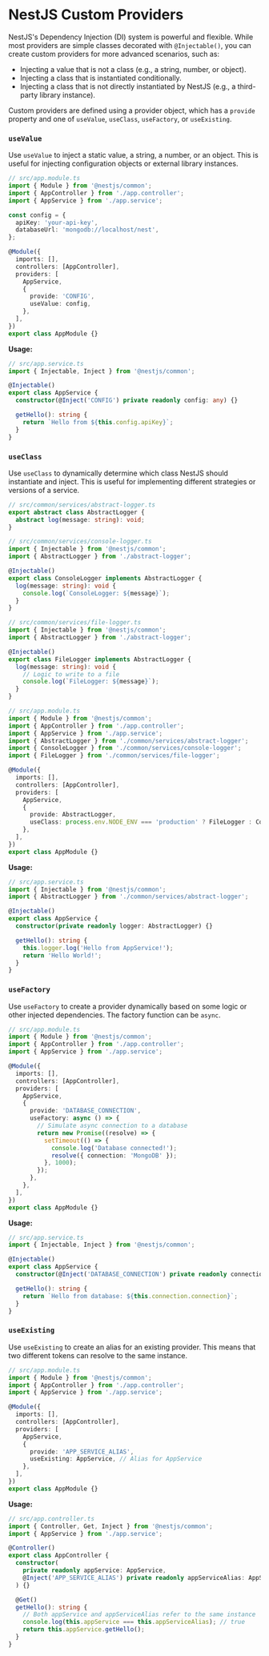 # NestJS Custom Providers

NestJS's Dependency Injection (DI) system is powerful and flexible. While most providers are simple classes decorated with `@Injectable()`, you can create custom providers for more advanced scenarios, such as:

*   Injecting a value that is not a class (e.g., a string, number, or object).
*   Injecting a class that is instantiated conditionally.
*   Injecting a class that is not directly instantiated by NestJS (e.g., a third-party library instance).

Custom providers are defined using a provider object, which has a `provide` property and one of `useValue`, `useClass`, `useFactory`, or `useExisting`.

### `useValue`

Use `useValue` to inject a static value, a string, a number, or an object. This is useful for injecting configuration objects or external library instances.

```typescript
// src/app.module.ts
import { Module } from '@nestjs/common';
import { AppController } from './app.controller';
import { AppService } from './app.service';

const config = {
  apiKey: 'your-api-key',
  databaseUrl: 'mongodb://localhost/nest',
};

@Module({
  imports: [],
  controllers: [AppController],
  providers: [
    AppService,
    {
      provide: 'CONFIG',
      useValue: config,
    },
  ],
})
export class AppModule {}
```

**Usage:**

```typescript
// src/app.service.ts
import { Injectable, Inject } from '@nestjs/common';

@Injectable()
export class AppService {
  constructor(@Inject('CONFIG') private readonly config: any) {}

  getHello(): string {
    return `Hello from ${this.config.apiKey}`;
  }
}
```

### `useClass`

Use `useClass` to dynamically determine which class NestJS should instantiate and inject. This is useful for implementing different strategies or versions of a service.

```typescript
// src/common/services/abstract-logger.ts
export abstract class AbstractLogger {
  abstract log(message: string): void;
}

// src/common/services/console-logger.ts
import { Injectable } from '@nestjs/common';
import { AbstractLogger } from './abstract-logger';

@Injectable()
export class ConsoleLogger implements AbstractLogger {
  log(message: string): void {
    console.log(`ConsoleLogger: ${message}`);
  }
}

// src/common/services/file-logger.ts
import { Injectable } from '@nestjs/common';
import { AbstractLogger } from './abstract-logger';

@Injectable()
export class FileLogger implements AbstractLogger {
  log(message: string): void {
    // Logic to write to a file
    console.log(`FileLogger: ${message}`);
  }
}

// src/app.module.ts
import { Module } from '@nestjs/common';
import { AppController } from './app.controller';
import { AppService } from './app.service';
import { AbstractLogger } from './common/services/abstract-logger';
import { ConsoleLogger } from './common/services/console-logger';
import { FileLogger } from './common/services/file-logger';

@Module({
  imports: [],
  controllers: [AppController],
  providers: [
    AppService,
    {
      provide: AbstractLogger,
      useClass: process.env.NODE_ENV === 'production' ? FileLogger : ConsoleLogger,
    },
  ],
})
export class AppModule {}
```

**Usage:**

```typescript
// src/app.service.ts
import { Injectable } from '@nestjs/common';
import { AbstractLogger } from './common/services/abstract-logger';

@Injectable()
export class AppService {
  constructor(private readonly logger: AbstractLogger) {}

  getHello(): string {
    this.logger.log('Hello from AppService!');
    return 'Hello World!';
  }
}
```

### `useFactory`

Use `useFactory` to create a provider dynamically based on some logic or other injected dependencies. The factory function can be `async`.

```typescript
// src/app.module.ts
import { Module } from '@nestjs/common';
import { AppController } from './app.controller';
import { AppService } from './app.service';

@Module({
  imports: [],
  controllers: [AppController],
  providers: [
    AppService,
    {
      provide: 'DATABASE_CONNECTION',
      useFactory: async () => {
        // Simulate async connection to a database
        return new Promise((resolve) => {
          setTimeout(() => {
            console.log('Database connected!');
            resolve({ connection: 'MongoDB' });
          }, 1000);
        });
      },
    },
  ],
})
export class AppModule {}
```

**Usage:**

```typescript
// src/app.service.ts
import { Injectable, Inject } from '@nestjs/common';

@Injectable()
export class AppService {
  constructor(@Inject('DATABASE_CONNECTION') private readonly connection: any) {}

  getHello(): string {
    return `Hello from database: ${this.connection.connection}`;
  }
}
```

### `useExisting`

Use `useExisting` to create an alias for an existing provider. This means that two different tokens can resolve to the same instance.

```typescript
// src/app.module.ts
import { Module } from '@nestjs/common';
import { AppController } from './app.controller';
import { AppService } from './app.service';

@Module({
  imports: [],
  controllers: [AppController],
  providers: [
    AppService,
    {
      provide: 'APP_SERVICE_ALIAS',
      useExisting: AppService, // Alias for AppService
    },
  ],
})
export class AppModule {}
```

**Usage:**

```typescript
// src/app.controller.ts
import { Controller, Get, Inject } from '@nestjs/common';
import { AppService } from './app.service';

@Controller()
export class AppController {
  constructor(
    private readonly appService: AppService,
    @Inject('APP_SERVICE_ALIAS') private readonly appServiceAlias: AppService,
  ) {}

  @Get()
  getHello(): string {
    // Both appService and appServiceAlias refer to the same instance
    console.log(this.appService === this.appServiceAlias); // true
    return this.appService.getHello();
  }
}
```
